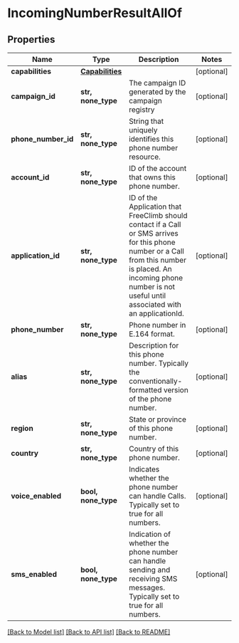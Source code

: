 # IncomingNumberResultAllOf

## Properties
Name | Type | Description | Notes
------------ | ------------- | ------------- | -------------
**capabilities** | [**Capabilities**](Capabilities.md) |  | [optional] 
**campaign_id** | **str, none_type** | The campaign ID generated by the campaign registry | [optional] 
**phone_number_id** | **str, none_type** | String that uniquely identifies this phone number resource. | [optional] 
**account_id** | **str, none_type** | ID of the account that owns this phone number. | [optional] 
**application_id** | **str, none_type** | ID of the Application that FreeClimb should contact if a Call or SMS arrives for this phone number or a Call from this number is placed. An incoming phone number is not useful until associated with an applicationId. | [optional] 
**phone_number** | **str, none_type** | Phone number in E.164 format. | [optional] 
**alias** | **str, none_type** | Description for this phone number. Typically the conventionally-formatted version of the phone number. | [optional] 
**region** | **str, none_type** | State or province of this phone number. | [optional] 
**country** | **str, none_type** | Country of this phone number. | [optional] 
**voice_enabled** | **bool, none_type** | Indicates whether the phone number can handle Calls. Typically set to true for all numbers. | [optional] 
**sms_enabled** | **bool, none_type** | Indication of whether the phone number can handle sending and receiving SMS messages. Typically set to true for all numbers. | [optional] 

[[Back to Model list]](../README.md#documentation-for-models) [[Back to API list]](../README.md#documentation-for-api-endpoints) [[Back to README]](../README.md)


